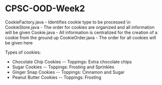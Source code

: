 # CPSC-OOD-Week2

CookieFactory.java - Identifies cookie type to be processed \n
CookieStore.java - The order for cookies are organized and all information will be given
Cookie.java - All information is centralized for the creation of a cookie from the ground up
CookieOrder.java - The order for all cookies will be given here

Types of cookies:
- Chocolate Chip Cookies
-- Toppings: Extra chocolate chips
- Sugar Cookies
-- Toppings: Frosting and Sprinkles
- Ginger Snap Cookies
-- Toppings: Cinnamon and Sugar
- Peanut Butter Cookies
-- Toppings: Frosting
